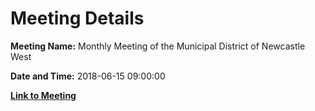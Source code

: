 # Meeting Details

**Meeting Name:** Monthly Meeting of the Municipal District of Newcastle West

**Date and Time:** 2018-06-15 09:00:00

**[Link to Meeting](https://www.limerick.ie/council/whats-on/monthly-meeting-municipal-district-newcastle-west-30)**
